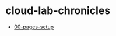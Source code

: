 # cloud-lab-chronicles

- [00-pages-setup](https://github.com/matthewww/cloud-lab-chronicles/blob/main/00-pages-setup.md)
